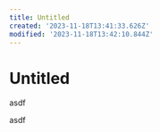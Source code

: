 ```yaml
---
title: Untitled
created: '2023-11-18T13:41:33.626Z'
modified: '2023-11-18T13:42:10.844Z'
---
```


# Untitled


asdf


asdf
